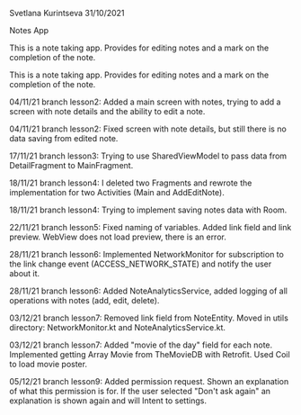 Svetlana Kurintseva 31/10/2021

Notes App

This is a note taking app. Provides for editing notes and a mark on the completion of the note.

This is a note taking app. Provides for editing notes and a mark on the completion of the note.

04/11/21 branch lesson2: Added a main screen with notes, trying to add a screen with note details and the ability to edit a note.

04/11/21 branch lesson2: Fixed screen with note details, but still there is no data saving from edited note.

17/11/21 branch lesson3: Trying to use SharedViewModel to pass data from DetailFragment to MainFragment.

18/11/21 branch lesson4: I deleted two Fragments and rewrote the implementation for two Activities (Main and AddEditNote).

18/11/21 branch lesson4: Trying to implement saving notes data with Room.

22/11/21 branch lesson5: Fixed naming of variables. Added link field and link preview. WebView does not load preview, there is an error.

28/11/21 branch lesson6: Implemented NetworkMonitor for subscription to the link change event (ACCESS_NETWORK_STATE) and notify the user about it.

28/11/21 branch lesson6: Added NoteAnalyticsService, added logging of all operations with notes (add, edit, delete).

03/12/21 branch lesson7: Removed link field from NoteEntity. Moved in utils directory: NetworkMonitor.kt and NoteAnalyticsService.kt.

03/12/21 branch lesson7: Added "movie of the day" field for each note. Implemented getting Array Movie from TheMovieDB with Retrofit. Used Coil to load movie poster.

05/12/21 branch lesson9: Added permission request. Shown an explanation of what this permission is for. If the user selected "Don't ask again" an explanation is shown again and will Intent to settings.